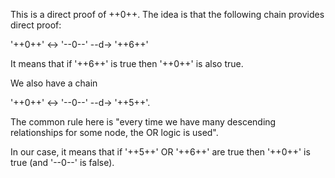 This is a direct proof of ++0++.
The idea is that the following chain provides direct proof:

'++0++' <-> '--0--' --d-> '++6++' 

It means that if '++6++' is true then '++0++' is also true.

We also have a chain 

'++0++' <-> '--0--' --d-> '++5++'.

The common rule here is "every time we have many descending relationships for some node, the OR logic is used".

In our case, it means that if '++5++' OR '++6++' are true then '++0++' is true (and '--0--' is false).